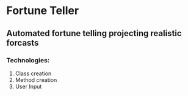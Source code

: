 # Fortune Teller
## Automated fortune telling projecting realistic forcasts
### Technologies: 
<ol>
<li>Class creation</li>
<li>Method creation</li>
<li>User Input</li>
</ol>
